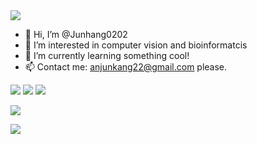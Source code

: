 <img src="https://readme-typing-svg.herokuapp.com/?lines=Welcome,Visitor!%20你好!;Hello%20Github%20World!&font=Roboto"/>

- 👋 Hi, I’m @Junhang0202
- 👀 I’m interested in computer vision and bioinformatcis
- 🌱 I’m currently learning something cool!
- 📫 Contact me: anjunkang22@gmail.com please.

<p>
<img src="https://img.shields.io/static/v1?label=Program&message=Python&color=blue"/>
<img src="https://img.shields.io/static/v1?label=Research Area&message=NLP,XAI,Bioinformatics&color=red"/>
<a href="https://www.mdpi.com/2076-3417/12/8/3846"><img src="https://img.shields.io/static/v1?label=Research Article&message=Applied sciences&color=orange"/></a>

</p>


![](https://github-readme-stats.vercel.app/api?username=Junhang0202&show_icons=true&theme=dark&count_private=true)


![](https://github-readme-stats.vercel.app/api/top-langs/?username=Junhang0202&theme=dark&layout=compact)


<!---
Junhang0202/Junhang0202 is a ✨ special ✨ repository because its `README.md` (this file) appears on your GitHub profile.
You can click the Preview link to take a look at your changes.
--->
